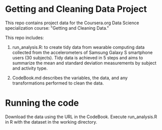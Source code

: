# Getting and Cleaning Data Project
This repo contains project data for the Coursera.org Data Science specialization course: "Getting and Cleaning Data."

This repo includes:

1. run_analysis.R: to create tidy data from wearable computing data collected from the accelerometers of Samsung Galaxy S smartphone users (30 subjects). Tidy data is achieved in 5 steps and aims to summarize the mean and standard deviation measurements by subject and activity type.

2. CodeBook.md describes the variables, the data, and any transformations performed to clean the data.

# Running the code
Download the data using the URL in the CodeBook. Execute run_analysis.R in R with the dataset in the working directory.
